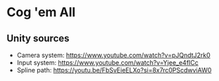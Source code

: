 # Cog 'em All

## Unity sources

- Camera system: https://www.youtube.com/watch?v=pJQndtJ2rk0
- Input system: https://www.youtube.com/watch?v=Yjee_e4fICc
- Spline path: https://youtu.be/FbSvEieELXo?si=8x7rc0PScdwviAW0
